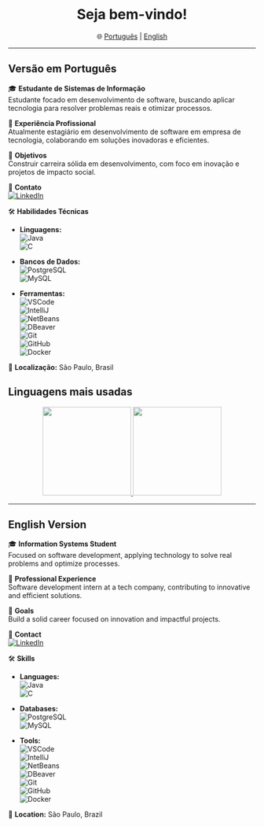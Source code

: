 <h1 align="center">Seja bem-vindo!</h1>

<p align="center">
🌐 <a href="#versao-em-portugues">Português</a> | <a href="#english-version">English</a>
</p>

---

## Versão em Português

🎓 **Estudante de Sistemas de Informação**  
Estudante focado em desenvolvimento de software, buscando aplicar tecnologia para resolver problemas reais e otimizar processos.

💼 **Experiência Profissional**  
Atualmente estagiário em desenvolvimento de software em empresa de tecnologia, colaborando em soluções inovadoras e eficientes.

🎯 **Objetivos**  
Construir carreira sólida em desenvolvimento, com foco em inovação e projetos de impacto social.

📧 **Contato**  
[![LinkedIn](https://img.shields.io/badge/-LinkedIn-blue?style=flat-square&logo=linkedin)](https://www.linkedin.com/in/filipe-alberto-cutri-5a23a923b/)

🛠️ **Habilidades Técnicas**  
- **Linguagens:**  
  ![Java](https://img.shields.io/badge/-Java-orange?style=flat-square&logo=java)  
  ![C](https://img.shields.io/badge/-C-green?style=flat-square&logo=c)  

- **Bancos de Dados:**  
  ![PostgreSQL](https://img.shields.io/badge/-PostgreSQL-blue?style=flat-square&logo=postgresql)  
  ![MySQL](https://img.shields.io/badge/-MySQL-lightblue?style=flat-square&logo=mysql)  

- **Ferramentas:**  
  ![VSCode](https://img.shields.io/badge/-VSCode-blue?style=flat-square&logo=visual-studio-code)  
  ![IntelliJ](https://img.shields.io/badge/-IntelliJ%20IDEA-purple?style=flat-square&logo=intellij-idea)  
  ![NetBeans](https://img.shields.io/badge/-NetBeans-lightgrey?style=flat-square&logo=apache-netbeans-ide)  
  ![DBeaver](https://img.shields.io/badge/-DBeaver-blue?style=flat-square&logo=dbeaver)  
  ![Git](https://img.shields.io/badge/-Git-orange?style=flat-square&logo=git)  
  ![GitHub](https://img.shields.io/badge/-GitHub-black?style=flat-square&logo=github)  
  ![Docker](https://img.shields.io/badge/-Docker-blue?style=flat-square&logo=docker)  

📍 **Localização:** São Paulo, Brasil

## Linguagens mais usadas

<p align="center">  
<a href="https://github.com/Filipe-Cutri">  
<img loading="lazy" height="180em" src="https://github-readme-stats.vercel.app/api/top-langs/?username=Filipe-Cutri&layout=compact&langs_count=7&theme=dracula"/>  
<img loading="lazy" height="180em" src="https://github-readme-stats.vercel.app/api?username=Filipe-Cutri&show_icons=true&theme=dracula&include_all_commits=true&count_private=true"/>  
</a>  
</p>

---

## English Version

🎓 **Information Systems Student**  
Focused on software development, applying technology to solve real problems and optimize processes.

💼 **Professional Experience**  
Software development intern at a tech company, contributing to innovative and efficient solutions.

🎯 **Goals**  
Build a solid career focused on innovation and impactful projects.

📧 **Contact**  
[![LinkedIn](https://img.shields.io/badge/-LinkedIn-blue?style=flat-square&logo=linkedin)](https://www.linkedin.com/in/filipe-alberto-cutri-5a23a923b/)

🛠️ **Skills**  
- **Languages:**  
  ![Java](https://img.shields.io/badge/-Java-orange?style=flat-square&logo=java)  
  ![C](https://img.shields.io/badge/-C-green?style=flat-square&logo=c)  

- **Databases:**  
  ![PostgreSQL](https://img.shields.io/badge/-PostgreSQL-blue?style=flat-square&logo=postgresql)  
  ![MySQL](https://img.shields.io/badge/-MySQL-lightblue?style=flat-square&logo=mysql)  

- **Tools:**  
  ![VSCode](https://img.shields.io/badge/-VSCode-blue?style=flat-square&logo=visual-studio-code)  
  ![IntelliJ](https://img.shields.io/badge/-IntelliJ%20IDEA-purple?style=flat-square&logo=intellij-idea)  
  ![NetBeans](https://img.shields.io/badge/-NetBeans-lightgrey?style=flat-square&logo=apache-netbeans-ide)  
  ![DBeaver](https://img.shields.io/badge/-DBeaver-blue?style=flat-square&logo=dbeaver)  
  ![Git](https://img.shields.io/badge/-Git-orange?style=flat-square&logo=git)  
  ![GitHub](https://img.shields.io/badge/-GitHub-black?style=flat-square&logo=github)  
  ![Docker](https://img.shields.io/badge/-Docker-blue?style=flat-square&logo=docker)  

📍 **Location:** São Paulo, Brazil
